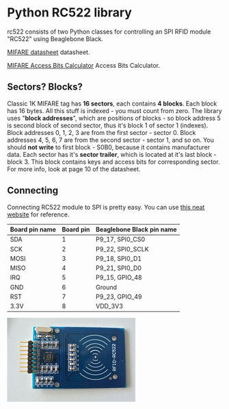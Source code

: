 # Python RC522 library
rc522 consists of two Python classes for controlling an SPI RFID module "RC522" using Beaglebone Black.

[MIFARE datasheet](https://www.nxp.com/docs/en/data-sheet/MF1S50YYX_V1.pdf) datasheet.

[MIFARE Access Bits Calculator](http://calc.gmss.ru/Mifare1k/) Access Bits Calculator.

## Sectors? Blocks?
Classic 1K MIFARE tag has **16 sectors**, each contains **4 blocks**. Each block has 16 bytes. All this stuff is indexed - you must count from zero. The library uses "**block addresses**", which are positions of blocks - so block address 5 is second block of second sector, thus it's block 1 of sector 1 (indexes). Block addresses 0, 1, 2, 3 are from the first sector - sector 0. Block addresses 4, 5, 6, 7 are from the second sector - sector 1, and so on. You should **not write** to first block - S0B0, because it contains manufacturer data. Each sector has it's **sector trailer**, which is located at it's last block - block 3. This block contains keys and access bits for corresponding sector. For more info, look at page 10 of the datasheet.

## Connecting
Connecting RC522 module to SPI is pretty easy. You can use [this neat website](http://beagleboard.org/static/images/cape-headers.png) for reference.

| Board pin name | Board pin | Beaglebone Black pin name |
|----------------|-----------| --------------------------|
| SDA            | 1         | P9\_17, SPI0\_CS0         |
| SCK            | 2         | P9\_22, SPI0\_SCLK        |
| MOSI           | 3         | P9\_18, SPI0\_D1          |
| MISO           | 4         | P9\_21, SPI0\_D0          |
| IRQ            | 5         | P9\_15, GPIO\_48          |
| GND            | 6         | Ground                    |
| RST            | 7         | P9\_23, GPIO\_49          |
| 3.3V           | 8         | VDD\_3V3                  |

![pins](images/rfid-rc522.jpeg)
